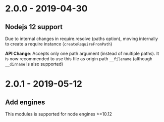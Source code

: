 # 2.0.0 - 2019-04-30
## Nodejs 12 support
Due to internal changes in require.resolve (paths option), moving internally to create a require instance (`createRequireFromPath`)

**API Change**: Accepts only one path argument (instead of multiple paths). It is now recommended to use this file as origin path `__filename` (although `__dirname` is also supported)

# 2.0.1 - 2019-05-12
## Add engines
This modules is supported for node engines >=10.12
